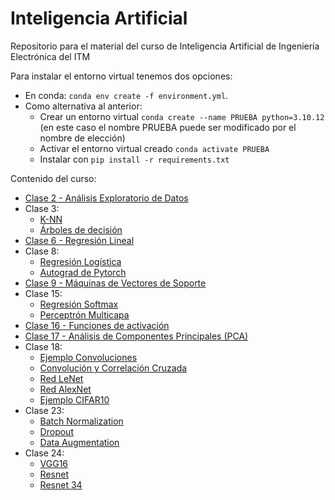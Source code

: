 # Inteligencia Artificial

Repositorio para el material del curso de Inteligencia Artificial de Ingeniería Electrónica del ITM

Para instalar el entorno virtual tenemos dos opciones:

- En conda: `conda env create -f environment.yml`. 
- Como alternativa al anterior:
  - Crear un entorno virtual `conda create --name PRUEBA python=3.10.12` (en este caso el nombre PRUEBA puede ser modificado por el nombre de elección)
  - Activar el entorno virtual creado `conda activate PRUEBA`
  - Instalar con `pip install -r requirements.txt`

Contenido del curso:

- [Clase 2 - Análisis Exploratorio de Datos](/Clase02/EDA.ipynb)
- Clase 3:
    - [K-NN](/Clase03/kNearestNeighbors.ipynb)
    - [Árboles de decisión](/Clase03/DecisionTrees.ipynb)
- [Clase 6 - Regresión Lineal](/Clase06/RegresionLineal.ipynb)
- Clase 8:
    - [Regresión Logística](/Clase08/RegresionLogistica.ipynb)
    - [Autograd de Pytorch](/Clase08/pytorch-autogradEjemploClase.ipynb)
- [Clase 9 - Máquinas de Vectores de Soporte](/Clase09/SVM_kernel.ipynb)
- Clase 15:
    - [Regresión Softmax](/Clase15/1_softmax_regression_mnist.ipynb)
    - [Perceptrón Multicapa](/Clase15/2_mlp-pytorch_softmax-crossentr.ipynb)
- [Clase 16 - Funciones de activación](/Clase16/xor-problem.ipynb)
- [Clase 17 - Análisis de Componentes Principales (PCA)](/Clase17/PCA.ipynb)
- Clase 18:
    - [Ejemplo Convoluciones](/Clase18/1-MLP_CNN.ipynb)
    - [Convolución y Correlación Cruzada](/Clase18/2-cross-correlation.ipynb)
    - [Red LeNet](/Clase18/3-lenet5-mnist.ipynb)
    - [Red AlexNet](/Clase18/4-alexnet-cifar10.ipynb)
    - [Ejemplo CIFAR10](/Clase18/5-cnn-cifar10.ipynb)
- Clase 23:
    - [Batch Normalization](/Clase23/batchnorm.ipynb)
    - [Dropout](/Clase23/dropout.ipynb)
    - [Data Augmentation](/Clase23/data-augmentation.ipynb)
- Clase 24:
    - [VGG16](/Clase24/1.1-vgg16.ipynb)
    - [Resnet](/Clase24/2-resnet-example.ipynb)
    - [Resnet 34](/Clase24/2-resnet34.ipynb)
